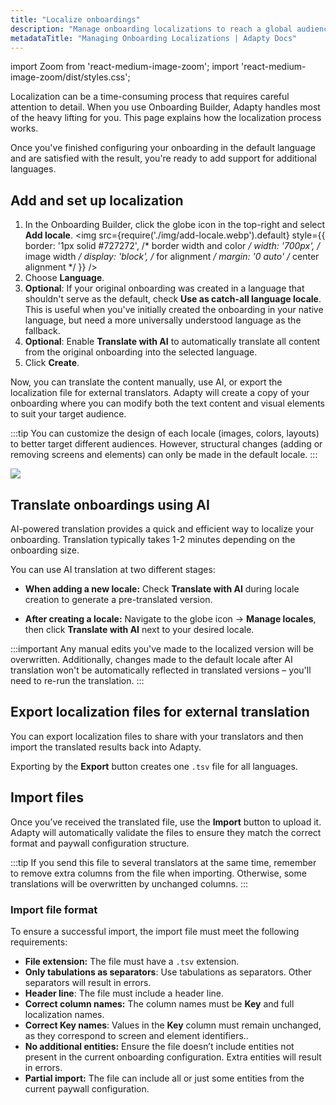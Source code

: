 ```yaml
---
title: "Localize onboardings"
description: "Manage onboarding localizations to reach a global audience."
metadataTitle: "Managing Onboarding Localizations | Adapty Docs"
---
```


import Zoom from 'react-medium-image-zoom';
import 'react-medium-image-zoom/dist/styles.css';

Localization can be a time-consuming process that requires careful attention to detail. When you use Onboarding Builder, Adapty handles most of the heavy lifting for you. This page explains how the localization process works.

Once you've finished configuring your onboarding in the default language and are satisfied with the result, you're ready to add support for additional languages.

## Add and set up localization

1. In the Onboarding Builder, click the globe icon in the top-right and select **Add locale**.
   <Zoom>
   <img src={require('./img/add-locale.webp').default}
   style={{
   border: '1px solid #727272', /* border width and color */
   width: '700px', /* image width */
   display: 'block', /* for alignment */
   margin: '0 auto' /* center alignment */
   }}
   />
   </Zoom>
2. Choose **Language**.
3. **Optional**: If your original onboarding was created in a language that shouldn't serve as the default, check **Use as catch-all language locale**. This is useful when you've initially created the onboarding in your native language, but need a more universally understood language as the fallback.
4. **Optional**: Enable **Translate with AI** to automatically translate all content from the original onboarding into the selected language.
5. Click **Create**.

Now, you can translate the content manually, use AI, or export the localization file for external translators. Adapty will create a copy of your onboarding where you can modify both the text content and visual elements to suit your target audience.

:::tip
You can customize the design of each locale (images, colors, layouts) to better target different audiences. However, structural changes (adding or removing screens and elements) can only be made in the default locale.
:::

   <Zoom>
   <img src={require('./img/new-locale.webp').default}
   style={{
   border: '1px solid #727272', /* border width and color */
   width: '700px', /* image width */
   display: 'block', /* for alignment */
   margin: '0 auto' /* center alignment */
   }}
   />
   </Zoom>

## Translate onboardings using AI

AI-powered translation provides a quick and efficient way to localize your onboarding. Translation typically takes 1-2 minutes depending on the onboarding size.

You can use AI translation at two different stages:

- **When adding a new locale:** Check **Translate with AI** during locale creation to generate a pre-translated version.

- **After creating a locale:** Navigate to the globe icon → **Manage locales**, then click **Translate with AI** next to your desired locale.

:::important
Any manual edits you've made to the localized version will be overwritten. Additionally, changes made to the default locale after AI translation won't be automatically reflected in translated versions – you'll need to re-run the translation.
:::

## Export localization files for external translation

You can export localization files to share with your translators and then import the translated results back into Adapty.

Exporting by the **Export** button creates one `.tsv` file for all languages.

## Import files

Once you’ve received the translated file, use the **Import** button to upload it. Adapty will automatically validate the files to ensure they match the correct format and paywall configuration structure.

:::tip
If you send this file to several translators at the same time, remember to remove extra columns from the file when importing. Otherwise, some translations will be overwritten by unchanged columns.
:::

### Import file format

To ensure a successful import, the import file must meet the following requirements:

- **File extension:**
  The file must have a `.tsv` extension.
- **Only tabulations as separators**:
  Use tabulations as separators. Other separators will result in errors.
- **Header line**:
  The file must include a header line.
- **Correct column names:**
  The column names must be **Key** and full localization names.
- **Correct Key names**: Values in the **Key** column must remain unchanged, as they correspond to screen and element identifiers..
- **No additional entities:**
  Ensure the file doesn’t include entities not present in the current onboarding configuration. Extra entities will result in errors.
- **Partial import:**
  The file can include all or just some entities from the current paywall configuration.



